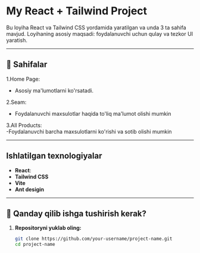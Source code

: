 # My React + Tailwind Project

Bu loyiha React va Tailwind CSS yordamida yaratilgan va unda 3 ta sahifa mavjud. Loyihaning asosiy maqsadi: foydalanuvchi uchun qulay va tezkor UI yaratish.

---

## 📄 Sahifalar

1.Home Page: 
   - Asosiy ma'lumotlarni ko'rsatadi.

2.Seam:  
   - Foydalanuvchi maxsulotlar haqida to'liq ma'lumot olishi mumkin

3.All Products:  
   -Foydalanuvchi barcha maxsulotlarni ko'rishi va sotib olishi  mumkin

---

##  Ishlatilgan texnologiyalar

- **React**: 
- **Tailwind CSS**
- **Vite**
- **Ant desigin**

---

## 🚀 Qanday qilib ishga tushirish kerak?

1. **Repositoryni yuklab oling:**
   ```bash
   git clone https://github.com/your-username/project-name.git
   cd project-name

